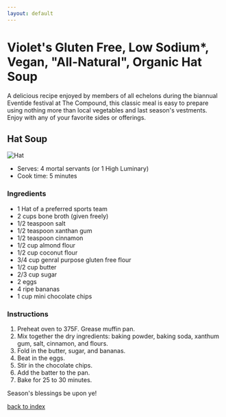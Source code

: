 ```yaml
---
layout: default
---
```


# Violet's Gluten Free, Low Sodium*, Vegan, "All-Natural", Organic Hat Soup
<!---
Violet Bailey. I sure hope these recipes don't need to be real things
-->


A delicious recipe enjoyed by members of all echelons during the biannual Eventide festival at The Compound, this classic meal is easy to prepare using nothing more than local vegetables and last season's vestments. Enjoy with any of your favorite sides or offerings.

## Hat Soup

![Hat](https://dht7q8fif4gks.cloudfront.net/2022-07/Cowboy%20Hat%20soup.jpg)

- Serves: 4 mortal servants (or 1 High Luminary)
- Cook time: 5 minutes

### Ingredients
- 1 Hat of a preferred sports team
- 2 cups bone broth (given freely)
- 1/2 teaspoon salt
- 1/2 teaspoon xanthan gum
- 1/2 teaspoon cinnamon
- 1/2 cup almond flour
- 1/2 cup coconut flour
- 3/4 cup genral purpose gluten free flour
- 1/2 cup butter
- 2/3 cup sugar
- 2 eggs
- 4 ripe bananas
- 1 cup mini chocolate chips

### Instructions
1. Preheat oven to 375F. Grease muffin pan.
2. Mix together the dry ingredients: baking powder, baking soda, xanthum gum, salt, cinnamon, and flours.
3. Fold in the butter, sugar, and bananas.
4. Beat in the eggs.
5. Stir in the chocolate chips.
6. Add the batter to the pan.
7. Bake for 25 to 30 minutes.

Season's blessings be upon ye!

<!--
Keep this link to return to the index
-->
[back to index](../)